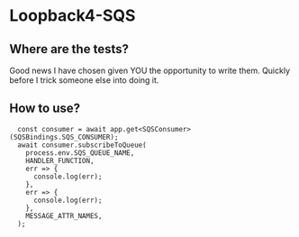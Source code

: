 # Loopback4-SQS

## Where are the tests?
Good news I have chosen given YOU the opportunity to write them. Quickly before I trick someone else into doing it.

## How to use?
```
  const consumer = await app.get<SQSConsumer>(SQSBindings.SQS_CONSUMER);
  await consumer.subscribeToQueue(
    process.env.SQS_QUEUE_NAME,
    HANDLER_FUNCTION,
    err => {
      console.log(err);
    },
    err => {
      console.log(err);
    },
    MESSAGE_ATTR_NAMES,
  );

```

